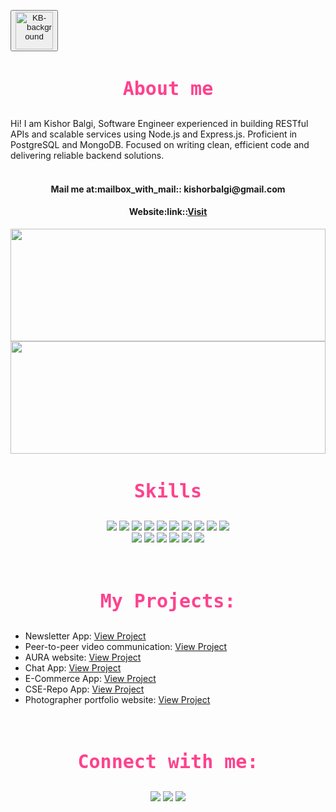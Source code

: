 <!-- <button title="Website"><a href="https://kishorbalgi.netlify.app" style="text-decoration:none;"><img width="60px" height="60px" src="https://i.ibb.co/T2jv985/KB-background.png" alt="KB-background" border="0"></a></button> -->

<button title="Website"><a href="https://kishorbalgi.netlify.app" style="text-decoration:none;"><img style="object-fit:contain;" width="60px" height="60px" src="https://user-images.githubusercontent.com/75678927/216667119-5d1c32fc-dd3e-400d-8913-1f5578fa2427.png" alt="KB-background" border="0"></a></button>

<h3 align="center" style="color: #fe428e;font-size: 30px;font-family: monospace;">About me</h3>
<p>Hi!  I am Kishor Balgi, Software Engineer experienced in building RESTful APIs and scalable services using Node.js and Express.js.
Proficient in PostgreSQL and MongoDB. Focused on writing clean, efficient code and delivering reliable backend
solutions.
</br>
</br>
</p>
<h4 align="center">Mail me at:mailbox_with_mail:: kishorbalgi@gmail.com</h4>
<h4 align="center">Website:link::<a href="https://kishorbalgi.netlify.app">Visit</a></h4>
<img width="100%" height="180em" src="https://github-readme-stats.vercel.app/api?username=KishorBalgi&show_icons=true&hide_border=true&&count_private=true&include_all_commits=true&theme=radical" />
</br>
<img width="100%" height="180em" src="https://github-readme-streak-stats.herokuapp.com?user=KishorBalgi&theme=radical&hide_border=true&date_format=M%20j%5B%2C%20Y%5D&dates=DDDDDD)" />
</br>
<h3 align="center" style="color: #fe428e;font-size: 30px;font-family: monospace;">Skills</h3>
<p align="center">
<img src="https://img.icons8.com/color/48/000000/javascript--v1.png"/>
<img src="https://img.icons8.com/color/48/000000/typescript.png"/>
<img src="https://img.icons8.com/color/48/000000/python.png"/>
<img src="https://img.icons8.com/color/48/000000/c-plus-plus-logo.png"/>
<img src="https://img.icons8.com/color/48/000000/nodejs.png"/>
<img src="https://img.icons8.com/color/48/000000/express-js.png"/>
<img src="https://img.icons8.com/color/48/000000/mongodb.png"/>
<img src="https://img.icons8.com/color/48/000000/postgreesql.png"/>
<img src="https://img.icons8.com/color/48/000000/redis.png"/>
<img src="https://img.icons8.com/color/48/000000/nginx.png"/>
</br>
<img src="https://img.icons8.com/color/48/000000/docker.png"/>
<img src="https://img.icons8.com/color/48/000000/jenkins.png"/>
<img src="https://img.icons8.com/color/48/000000/linux.png"/>
<img src="https://img.icons8.com/color/48/000000/git.png"/>
<img src="https://img.icons8.com/color/48/000000/github.png"/>
<img src="https://img.icons8.com/color/48/000000/visual-studio-code-2019.png"/>
</p>
</br>

<h3 align="center" style="color: #fe428e;font-size: 30px;font-family: monospace;">My Projects:</h3>

- Newsletter App: [View Project](https://github.com/KishorBalgi/newsletter-app)
- Peer-to-peer video communication: [View Project](https://p-to-p-video-client.onrender.com/)
- AURA website: [View Project](https://aura-git.vercel.app/)
- Chat App: [View Project](https://chat-client-kb.vercel.app/)
- E-Commerce App: [View Project](https://e-com-app-kb.vercel.app/)
- CSE-Repo App: [View Project](https://cse-repo.vercel.app/)
- Photographer portfolio website: [View Project](https://debratnaghosh.github.io/debratnaghosh/)

</br>

<h3 align="center" style="color: #fe428e;font-size: 30px;font-family: monospace;">Connect with me:</h3>
<p align="center">
<a href="https://twitter.com/KishorBalgi" target="blank"><img src="https://img.icons8.com/fluency/48/000000/twitter.png"/></a>
<a href=" https://www.linkedin.com/in/kishorbalgi/" target="blank"><img src="https://img.icons8.com/color/48/000000/linkedin.png"/></a>
<a href=" https://www.instagram.com/kishor_balgi/" target="blank"><img src="https://img.icons8.com/fluency/48/000000/instagram-new.png"/></a>
</p>
